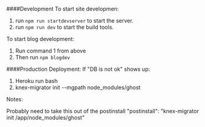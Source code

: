 ####Development
To start site developmen:
1) run `npm run startdevserver` to start the server.
2) run `npm run dev` to start the build tools.


To start blog development:
1) Run command 1 from above
2) Then run `npm blogdev`

####Production
Deployment:
If "DB is not ok" shows up:
1) Heroku run bash
2) knex-migrator init --mgpath node_modules/ghost

Notes:

Probably need to take this out of the postinstall
    "postinstall": "knex-migrator init /app/node_modules/ghost"